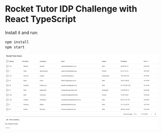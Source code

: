 # Rocket Tutor IDP Challenge with React TypeScript


<!-- #default-branch-switch -->

Install it and run:

```sh
npm install
npm start
```

![alt text](images/FrontEnd.png)